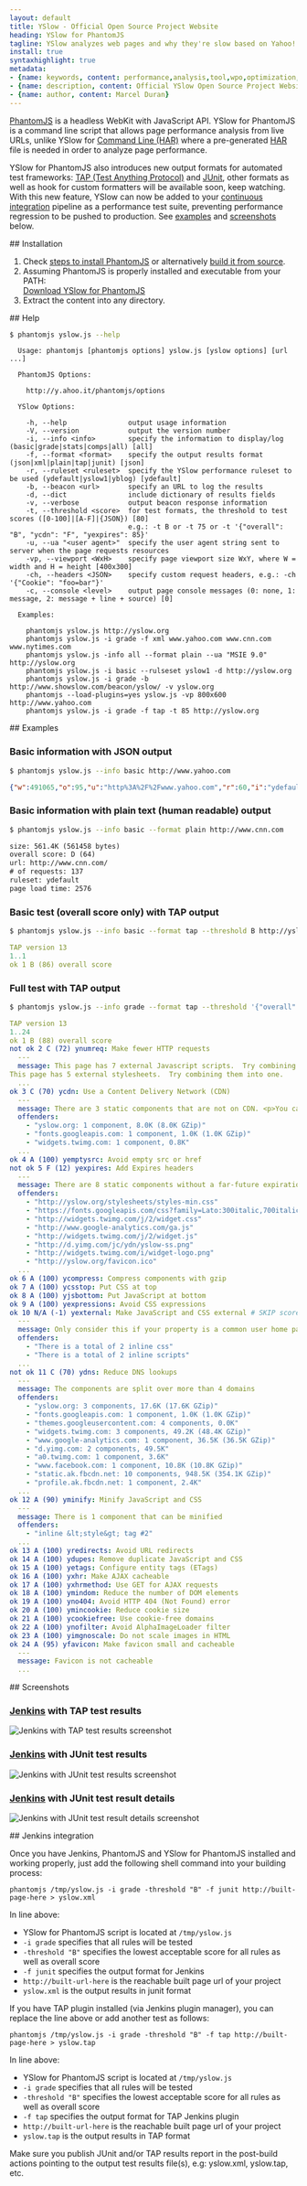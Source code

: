 ```yaml
---
layout: default
title: YSlow - Official Open Source Project Website
heading: YSlow for PhantomJS
tagline: YSlow analyzes web pages and why they're slow based on Yahoo!'s rules for high performance web sites
install: true
syntaxhighlight: true
metadata:
- {name: keywords, content: performance,analysis,tool,wpo,optimization,speed,fast}
- {name: description, content: Official YSlow Open Source Project Website. YSlow analyzes web pages and suggests ways to improve their performance based on a set of rules for high performance web pages.}
- {name: author, content: Marcel Duran}
---
```

[PhantomJS](http://www.phantomjs.org/) is a headless WebKit with JavaScript API. YSlow for PhantomJS is a command line script that allows page performance analysis from live URLs, unlike YSlow for [Command Line (HAR)](../command-line-har/) where a pre-generated [HAR](http://www.softwareishard.com/blog/har-12-spec/) file is needed in order to analyze page performance.

YSlow for PhantomJS also introduces new output formats for automated test frameworks: [TAP (Test Anything Protocol)](http://www.testanything.org/) and [JUnit](http://www.junit.org/), other formats as well as hook for custom formatters will be available soon, keep watching. With this new feature, YSlow can now be added to your [continuous integration](http://en.wikipedia.org/wiki/Continuous_integration) pipeline as a performance test suite, preventing performance regression to be pushed to production. See [examples](#wiki-examples) and [screenshots](#wiki-screenshots) below.

<a name="installation">
## Installation
</a>

1. Check [steps to install PhantomJS](http://phantomjs.org/download.html) or alternatively [build it from source](http://phantomjs.org/build.html).
1. Assuming PhantomJS is properly installed and executable from your PATH:  
[Download YSlow for PhantomJS](http://yslow.org/yslow-phantomjs-3.1.5.zip)
1. Extract the content into any directory.

<a name="help">
## Help
</a>

```bash
$ phantomjs yslow.js --help
```
```
  Usage: phantomjs [phantomjs options] yslow.js [yslow options] [url ...]

  PhantomJS Options:

    http://y.ahoo.it/phantomjs/options

  YSlow Options:

    -h, --help               output usage information
    -V, --version            output the version number
    -i, --info <info>        specify the information to display/log (basic|grade|stats|comps|all) [all]
    -f, --format <format>    specify the output results format (json|xml|plain|tap|junit) [json]
    -r, --ruleset <ruleset>  specify the YSlow performance ruleset to be used (ydefault|yslow1|yblog) [ydefault]
    -b, --beacon <url>       specify an URL to log the results
    -d, --dict               include dictionary of results fields
    -v, --verbose            output beacon response information
    -t, --threshold <score>  for test formats, the threshold to test scores ([0-100]|[A-F]|{JSON}) [80]
                             e.g.: -t B or -t 75 or -t '{"overall": "B", "ycdn": "F", "yexpires": 85}'
    -u, --ua "<user agent>"  specify the user agent string sent to server when the page requests resources
    -vp, --viewport <WxH>    specify page viewport size WxY, where W = width and H = height [400x300]
    -ch, --headers <JSON>    specify custom request headers, e.g.: -ch '{"Cookie": "foo=bar"}'
    -c, --console <level>    output page console messages (0: none, 1: message, 2: message + line + source) [0]

  Examples:

    phantomjs yslow.js http://yslow.org
    phantomjs yslow.js -i grade -f xml www.yahoo.com www.cnn.com www.nytimes.com
    phantomjs yslow.js -info all --format plain --ua "MSIE 9.0" http://yslow.org
    phantomjs yslow.js -i basic --rulseset yslow1 -d http://yslow.org
    phantomjs yslow.js -i grade -b http://www.showslow.com/beacon/yslow/ -v yslow.org
    phantomjs --load-plugins=yes yslow.js -vp 800x600 http://www.yahoo.com
    phantomjs yslow.js -i grade -f tap -t 85 http://yslow.org
```

<a name="examples">
## Examples
</a>

### Basic information with JSON output
```bash
$ phantomjs yslow.js --info basic http://www.yahoo.com
```
```json
{"w":491065,"o":95,"u":"http%3A%2F%2Fwww.yahoo.com","r":60,"i":"ydefault","lt":966}
```

### Basic information with plain text (human readable) output
```bash
$ phantomjs yslow.js --info basic --format plain http://www.cnn.com
```
```html
size: 561.4K (561458 bytes)
overall score: D (64)
url: http://www.cnn.com/
# of requests: 137
ruleset: ydefault
page load time: 2576
```

### Basic test (overall score only) with TAP output
```bash
$ phantomjs yslow.js --info basic --format tap --threshold B http://yslow.org
```
```yaml
TAP version 13
1..1
ok 1 B (86) overall score
```

### Full test with TAP output
```bash
$ phantomjs yslow.js --info grade --format tap --threshold '{"overall": "B", "ycdn": 65}' http://yslow.org
```
```yaml
TAP version 13
1..24
ok 1 B (88) overall score
not ok 2 C (72) ynumreq: Make fewer HTTP requests
  ---
  message: This page has 7 external Javascript scripts.  Try combining them into one.
This page has 5 external stylesheets.  Try combining them into one.
  ...
ok 3 C (70) ycdn: Use a Content Delivery Network (CDN)
  ---
  message: There are 3 static components that are not on CDN. <p>You can specify CDN hostnames in your preferences. See <a href="https://yslow.org/faq#faq_cdn">YSlow FAQ</a> for details.</p>
  offenders:
    - "yslow.org: 1 component, 8.0K (8.0K GZip)"
    - "fonts.googleapis.com: 1 component, 1.0K (1.0K GZip)"
    - "widgets.twimg.com: 1 component, 0.8K"
  ...
ok 4 A (100) yemptysrc: Avoid empty src or href
not ok 5 F (12) yexpires: Add Expires headers
  ---
  message: There are 8 static components without a far-future expiration date.
  offenders:
    - "http://yslow.org/stylesheets/styles-min.css"
    - "https://fonts.googleapis.com/css?family=Lato:300italic,700italic,300,700"
    - "http://widgets.twimg.com/j/2/widget.css"
    - "http://www.google-analytics.com/ga.js"
    - "http://widgets.twimg.com/j/2/widget.js"
    - "http://d.yimg.com/jc/ydn/yslow-ss.png"
    - "http://widgets.twimg.com/i/widget-logo.png"
    - "http://yslow.org/favicon.ico"
  ...
ok 6 A (100) ycompress: Compress components with gzip
ok 7 A (100) ycsstop: Put CSS at top
ok 8 A (100) yjsbottom: Put JavaScript at bottom
ok 9 A (100) yexpressions: Avoid CSS expressions
ok 10 N/A (-1) yexternal: Make JavaScript and CSS external # SKIP score N/A
  ---
  message: Only consider this if your property is a common user home page.
  offenders:
    - "There is a total of 2 inline css"
    - "There is a total of 2 inline scripts"
  ...
not ok 11 C (70) ydns: Reduce DNS lookups
  ---
  message: The components are split over more than 4 domains
  offenders:
    - "yslow.org: 3 components, 17.6K (17.6K GZip)"
    - "fonts.googleapis.com: 1 component, 1.0K (1.0K GZip)"
    - "themes.googleusercontent.com: 4 components, 0.0K"
    - "widgets.twimg.com: 3 components, 49.2K (48.4K GZip)"
    - "www.google-analytics.com: 1 component, 36.5K (36.5K GZip)"
    - "d.yimg.com: 2 components, 49.5K"
    - "a0.twimg.com: 1 component, 3.6K"
    - "www.facebook.com: 1 component, 10.8K (10.8K GZip)"
    - "static.ak.fbcdn.net: 10 components, 948.5K (354.1K GZip)"
    - "profile.ak.fbcdn.net: 1 component, 2.4K"
  ...
ok 12 A (90) yminify: Minify JavaScript and CSS
  ---
  message: There is 1 component that can be minified
  offenders:
    - "inline &lt;style&gt; tag #2"
  ...
ok 13 A (100) yredirects: Avoid URL redirects
ok 14 A (100) ydupes: Remove duplicate JavaScript and CSS
ok 15 A (100) yetags: Configure entity tags (ETags)
ok 16 A (100) yxhr: Make AJAX cacheable
ok 17 A (100) yxhrmethod: Use GET for AJAX requests
ok 18 A (100) ymindom: Reduce the number of DOM elements
ok 19 A (100) yno404: Avoid HTTP 404 (Not Found) error
ok 20 A (100) ymincookie: Reduce cookie size
ok 21 A (100) ycookiefree: Use cookie-free domains
ok 22 A (100) ynofilter: Avoid AlphaImageLoader filter
ok 23 A (100) yimgnoscale: Do not scale images in HTML
ok 24 A (95) yfavicon: Make favicon small and cacheable
  ---
  message: Favicon is not cacheable
  ...
```

<a name="screenshots">
## Screenshots
</a>

### [Jenkins](http://jenkins-ci.org/) with TAP test results
![Jenkins with TAP test results screenshot](http://i.imgur.com/K2WK3.png)

### [Jenkins](http://jenkins-ci.org/) with JUnit test results
![Jenkins with JUnit test results screenshot](http://i.imgur.com/PTD6j.png)

### [Jenkins](http://jenkins-ci.org/) with JUnit test result details
![Jenkins with JUnit test result details screenshot](http://i.imgur.com/0vjzQ.png)

<a name="jenkins-integration">
## Jenkins integration
</a>

Once you have Jenkins, PhantomJS and YSlow for PhantomJS installed and working properly, just add the following shell command into your building process:

`phantomjs /tmp/yslow.js -i grade -threshold "B" -f junit http://built-page-here > yslow.xml`

In line above:

 - YSlow for PhantomJS script is located at `/tmp/yslow.js`
 - `-i grade` specifies that all rules will be tested
 - `-threshold "B"` specifies the lowest acceptable score for all rules as well as overall score
 - `-f junit` specifies the output format for Jenkins
 - `http://built-url-here` is the reachable built page url of your project
 - `yslow.xml` is the output results in junit format

If you have TAP plugin installed (via Jenkins plugin manager), you can replace the line above or add another test as follows:

`phantomjs /tmp/yslow.js -i grade -threshold "B" -f tap http://built-page-here > yslow.tap`

In line above:

 - YSlow for PhantomJS script is located at `/tmp/yslow.js`
 - `-i grade` specifies that all rules will be tested
 - `-threshold "B"` specifies the lowest acceptable score for all rules as well as overall score
 - `-f tap` specifies the output format for TAP Jenkins plugin
 - `http://built-url-here` is the reachable built page url of your project
 - `yslow.tap` is the output results in TAP format

Make sure you publish JUnit and/or TAP results report in the post-build actions pointing to the output test results file(s), e.g: yslow.xml, yslow.tap, etc.
